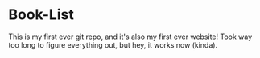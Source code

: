 # Book-List
This is my first ever git repo, and it's also my first ever website!
Took way too long to figure everything out, but hey, it works now (kinda).

